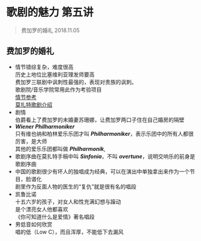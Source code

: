 # 歌剧的魅力 第五讲 
> 费加罗的婚礼 2018.11.05

## 费加罗的婚礼
* 情节错综复杂，难度很高  
	历史上地位比塞维利亚理发师要高  
	费加罗三联剧中讽刺性最强的，表现对贵族的讽刺。  
  歌剧院/音乐学院常用此作为考验项目  
	[情节参考](https://mp.weixin.qq.com/s/Dm8BuwQekacEVJIrpPg-kg)  
	[莫扎特歌剧介绍](https://mp.weixin.qq.com/s/kNvLFpUpdChMB3Er7j5owg)
* 剧情  
	伯爵看上了费加罗的未婚妻苏珊娜，让费加罗两口子住在自己婚房的隔壁  
* ***Wiener Philharmoniker***  
	只有维也纳和柏林爱乐乐团才叫 ***Philharmoniker***，表示乐团中的所有人都很厉害，是大师    
	其他的爱乐乐团都叫做 ***Philharmonik***,  
* 歌剧序曲在莫扎特手稿中叫 ***Sinfonia***，不叫 ***overtune***，说明交响乐的前身是歌剧序曲  
* 中国的歌剧很少有坏人的独唱成为经典，可以在演出中单独拿出来作为一个节目，脸谱化  
	剧里作为反面人物的医生的“复仇”就是很有名的唱段  
* 凯鲁比诺  
	十五六岁的孩子，对女人和性充满幻想与躁动  
	是个漂亮女人他都喜欢  
	《你可知道什么是爱情》著名唱段
* 男低音如何欣赏  
	唱的低（Low C），而且浑厚，不能低下去漏风  